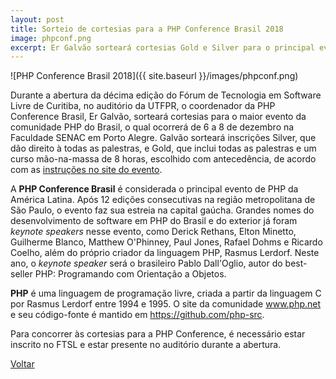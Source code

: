 ```yaml
---
layout: post
title: Sorteio de cortesias para a PHP Conference Brasil 2018
image: phpconf.png
excerpt: Er Galvão sorteará cortesias Gold e Silver para o principal evento de PHP da América Latina, que ocorrerá em Porto Alegre.
---
```


![PHP Conference Brasil 2018]({{ site.baseurl }}/images/phpconf.png)

Durante a abertura da décima edição do Fórum de Tecnologia em Software Livre de Curitiba, no auditório da UTFPR, o coordenador da PHP Conference Brasil, Er Galvão, sorteará cortesias para o maior evento da comunidade PHP do Brasil, o qual ocorrerá de 6 a 8 de dezembro na Faculdade SENAC em Porto Alegre. Galvão sorteará inscrições Silver, que dão direito à todas as palestras, e Gold, que inclui todas as palestras e um curso mão-na-massa de 8 horas, escolhido com antecedência, de acordo com as [instruções no site do evento](https://phpconference.com.br/inscricoes/).

A **PHP Conference Brasil** é considerada o principal evento de PHP da América Latina. Após 12 edições consecutivas na região metropolitana de São Paulo, o evento faz sua estreia na capital gaúcha. Grandes nomes do desenvolvimento de software em PHP do Brasil e do exterior já foram _keynote speakers_ nesse evento, como Derick Rethans, Elton Minetto, Guilherme Blanco, Matthew O'Phinney, Paul Jones, Rafael Dohms e Ricardo Coelho, além do próprio criador da linguagem PHP, Rasmus Lerdorf. Neste ano, o _keynote speaker_ será o brasileiro Pablo Dall'Oglio, autor do best-seller PHP: Programando com Orientação a Objetos.

**PHP** é uma linguagem de programação livre, criada a partir da linguagem C  por Rasmus Lerdorf entre 1994 e 1995. O site da comunidade www.php.net e seu código-fonte é mantido em https://github.com/php-src.

Para concorrer às cortesias para a PHP Conference, é necessário estar inscrito no FTSL e estar presente no auditório durante a abertura. 

<a href="{{ site.baseurl }}/index.html">Voltar</a>
